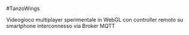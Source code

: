 #TanzoWings

Videogioco multiplayer sperimentale in WebGL con controller
remoto su smartphone interconnesso via Broker MQTT


